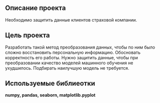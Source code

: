 ## Описание проекта

Необходимо защитить данные клиентов страховой компании. 

## Цель проекта 

Разработать такой метод преобразования данных, чтобы по ним было сложно восстановить персональную информацию. 
Обосновать корректность его работы. Нужно защитить данные, чтобы при преобразовании качество моделей машинного обучения не ухудшилось. 
Подбирать наилучшую модель не требуется.

## Используемые библиеотки
__numpy, pandas, seaborn, matplotlib.pyplot__
